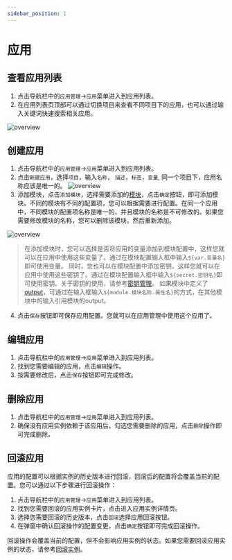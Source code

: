 ```yaml
---
sidebar_position: 1
---
```



# 应用

## 查看应用列表

1. 点击导航栏中的`应用管理`->`应用`菜单进入到应用列表。
2. 在应用列表页顶部可以通过切换项目来查看不同项目下的应用，也可以通过输入关键词快速搜索相关应用。

![overview](/img/application/app-list.png)

## 创建应用

1. 点击导航栏中的`应用管理`->`应用`菜单进入到应用列表。
2. 点击`新建应用`，选择`项目`，输入`名称`， `描述`，`标签`，`变量`, 同一个项目下，应用名称应该是唯一的。
![overview](/img/application/app-edit.png)
3. 添加模块，点击`添加模块`，选择需要添加的[模块](/docs/operation/module)，点击`确定`按钮，即可添加模块。不同的模块有不同的配置项，您可以根据需要进行配置。在同一个应用中，不同模块的配置项名称是唯一的，并且模块的名称是不可修改的。如果您需要修改模块的名称，您可以删除该模块，然后重新添加。

![overview](/img/application/app-add-module.png)

>在添加模块时，您可以选择是否将应用的变量添加到模块配置中，这样您就可以在应用中使用这些变量了。通过在模块配置输入框中输入`${var.变量名}`即可使用变量。
同时，您也可以在模块配置中添加密钥，这样您就可以在应用中使用这些密钥了。通过在模块配置输入框中输入`${secret.密钥名}`即可使用密钥。关于密钥的使用，请参考[密钥管理](/docs/application/secret)。
如果模块中定义了[output](https://developer.hashicorp.com/terraform/language/values/outputs)，可通过在输入框输入`${module.模块名称.属性名}`的方式，在其他模块中的输入引用模块的output。

4. 点击`保存`按钮即可保存应用配置。您就可以在应用管理中使用这个应用了。

## 编辑应用

1. 点击导航栏中的`应用管理`->`应用`菜单进入到应用列表。
2. 找到您需要编辑的应用，点击`编辑`操作。
3. 按需要修改后，点击`保存`按钮即可完成修改。


## 删除应用

1. 点击导航栏中的`应用管理`->`应用`菜单进入到应用列表。
2. 确保没有应用实例依赖于该应用后，勾选您需要删除的应用，点击`删除`操作即可完成删除。

## 回滚应用

应用的配置可以根据实例的历史版本进行回滚，回滚后的配置将会覆盖当前的配置。您可以通过以下步骤进行回滚操作：
1. 点击导航栏中的`应用管理`->`应用`菜单进入到应用列表。
2. 找到您需要回滚的应用实例卡片，点击进入应用实例详情页。
3. 选择您需要回滚的历史版本，点击`回滚`选择应用回滚按钮。
4. 在弹窗中确认回滚操作的配置变更，点击`确定`按钮即可完成回滚操作。

回滚操作会覆盖当前的配置，但不会影响应用实例的状态。如果您需要回滚应用实例的状态，请参考[回滚实例](/docs/application/application/instance#回滚实例)。
